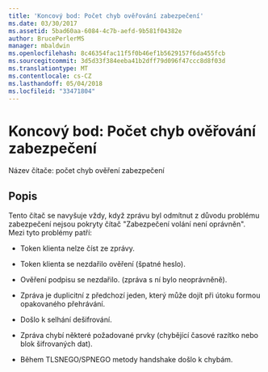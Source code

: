 ```yaml
---
title: 'Koncový bod: Počet chyb ověřování zabezpečení'
ms.date: 03/30/2017
ms.assetid: 5bad60aa-6084-4c7b-aefd-9b581f04382e
author: BrucePerlerMS
manager: mbaldwin
ms.openlocfilehash: 8c46354fac11f5f0b46ef1b5629157f6da455fcb
ms.sourcegitcommit: 3d5d33f384eeba41b2dff79d096f47ccc8d8f03d
ms.translationtype: MT
ms.contentlocale: cs-CZ
ms.lasthandoff: 05/04/2018
ms.locfileid: "33471804"
---
```

# <a name="endpoint-security-validation-and-authentication-failures"></a>Koncový bod: Počet chyb ověřování zabezpečení
Název čítače: počet chyb ověření zabezpečení  
  
## <a name="description"></a>Popis  
 Tento čítač se navyšuje vždy, když zprávu byl odmítnut z důvodu problému zabezpečení nejsou pokryty čítač "Zabezpečení volání není oprávněn". Mezi tyto problémy patří:  
  
-   Token klienta nelze číst ze zprávy.  
  
-   Token klienta se nezdařilo ověření (špatné heslo).  
  
-   Ověření podpisu se nezdařilo. (zpráva s ní bylo neoprávněně).  
  
-   Zpráva je duplicitní z předchozí jeden, který může dojít při útoku formou opakovaného přehrávání.  
  
-   Došlo k selhání dešifrování.  
  
-   Zpráva chybí některé požadované prvky (chybějící časové razítko nebo blok šifrovaných dat).  
  
-   Během TLSNEGO/SPNEGO metody handshake došlo k chybám.
